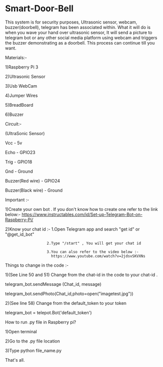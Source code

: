 # Smart-Door-Bell

This system is for security purposes, Ultrasonic sensor, webcam, buzzer(doorbell), telegram has been associated within.
What it will do is when you wave your hand over ultrasonic sensor, It will send a picture to telegram bot or any other social media platform using webcam and triggers the buzzer demonstrating as a doorbell. This process can continue till you want.

Materials:-

1)Raspberry Pi 3

2)Ultrasonic Sensor

3)Usb WebCam

4)Jumper Wires

5)BreadBoard

6)Buzzer

Circuit:-

(UltraSonic Sensor)

Vcc - 5v

Echo - GPIO23

Trig - GPIO18

Gnd - Ground

Buzzer(Red wire) - GPIO24

Buzzer(Black wire) - Ground

Important :-

1)Create your own bot . If you don't know how to create one refer to the link below:- https://www.instructables.com/id/Set-up-Telegram-Bot-on-Raspberry-Pi/

2)Know your chat id :- 1.Open Telegram app and search "get id" or "@get_id_bot"

                       2.Type "/start" , You will get your chat id
                   
                       3.You can also refer to the video below :-
                         https://www.youtube.com/watch?v=2jdsvSKVXNs
Things to change in the code :-

1)(See Line 50 and 51) Change from the chat-id in the code to your chat-id .

telegram_bot.sendMessage (Chat_id, message)

telegram_bot.sendPhoto(Chat_id,photo=open("imagetest.jpg"))

2)(See line 58) Change from the default_token to your token

telegram_bot = telepot.Bot('default_token')

How to run .py file in Raspberry pi?

1)Open terminal

2)Go to the .py file location

3)Type python file_name.py

That's all.

